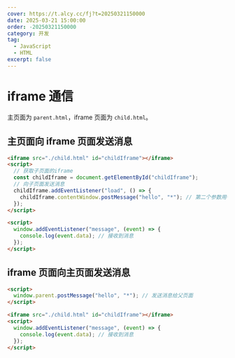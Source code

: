 ```yaml
---
cover: https://t.alcy.cc/fj?t=20250321150000
date: 2025-03-21 15:00:00
order: -20250321150000
category: 开发
tag:
  - JavaScript
  - HTML
excerpt: false
---
```


# iframe 通信

主页面为 `parent.html`，iframe 页面为 `child.html`。

## 主页面向 iframe 页面发送消息

```html title="parent.html"
<iframe src="./child.html" id="childIframe"></iframe>
<script>
  // 获取子页面的iframe
  const childIframe = document.getElementById("childIframe");
  // 向子页面发送消息
  childIframe.addEventListener("load", () => {
    childIframe.contentWindow.postMessage("hello", "*"); // 第二个参数用于指定发送的域
  });
</script>
```

```html title="child.html"
<script>
  window.addEventListener("message", (event) => {
    console.log(event.data); // 接收到消息
  });
</script>
```

## iframe 页面向主页面发送消息

```html title="child.html"
<script>
  window.parent.postMessage("hello", "*"); // 发送消息给父页面
</script>
```

```html title="parent.html"
<iframe src="./child.html" id="childIframe"></iframe>
<script>
  window.addEventListener("message", (event) => {
    console.log(event.data); // 接收到消息
  });
</script>
```